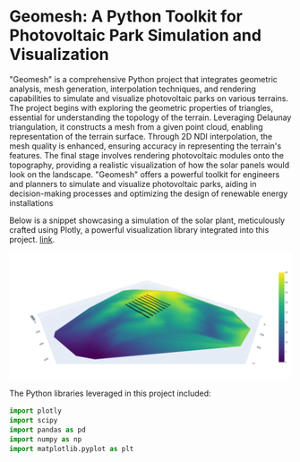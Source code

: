 # Geomesh: A Python Toolkit for Photovoltaic Park Simulation and Visualization

"Geomesh" is a comprehensive Python project that integrates geometric analysis, mesh generation, interpolation techniques, and rendering capabilities to simulate and visualize photovoltaic parks on various terrains. The project begins with exploring the geometric properties of triangles, essential for understanding the topology of the terrain. Leveraging Delaunay triangulation, it constructs a mesh from a given point cloud, enabling representation of the terrain surface. Through 2D NDI interpolation, the mesh quality is enhanced, ensuring accuracy in representing the terrain's features. The final stage involves rendering photovoltaic modules onto the topography, providing a realistic visualization of how the solar panels would look on the landscape. "Geomesh" offers a powerful toolkit for engineers and planners to simulate and visualize photovoltaic parks, aiding in decision-making processes and optimizing the design of renewable energy installations

Below is a snippet showcasing a simulation of the solar plant, meticulously crafted using Plotly, a powerful visualization library integrated into this project. [link](https://htmlpreview.github.io/?https://github.com/pedrodamas1/PV-Topography/blob/main/data/render.htm).

![](img/pv_park.png)

The Python libraries leveraged in this project included:

```python
import plotly
import scipy
import pandas as pd
import numpy as np
import matplotlib.pyplot as plt
```

